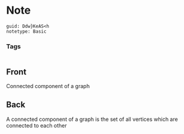 # Note
```
guid: Ddw}KeAS<h
notetype: Basic
```

### Tags
```
```

## Front
Connected component of a graph

## Back
A connected component of a graph is the set of all vertices which are connected to each other
